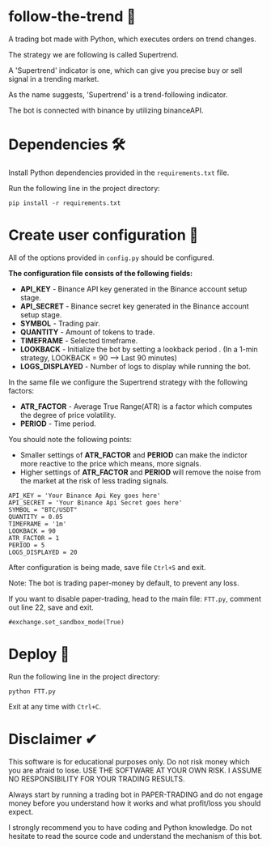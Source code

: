 # follow-the-trend 🚀

A trading bot made with Python, which executes orders on trend changes.

The strategy we are following is called Supertrend.

A 'Supertrend' indicator is one, which can give you precise buy or sell signal in a trending market.

As the name suggests, 'Supertrend' is a trend-following indicator.

The bot is connected with binance by utilizing binanceAPI.


# Dependencies 🛠

Install Python dependencies provided in the `requirements.txt` file.

Run the following line in the project directory: 

```
pip install -r requirements.txt
```


# Create user configuration 🔑

All of the options provided in `config.py` should be configured.

**The configuration file consists of the following fields:**

-   **API_KEY** - Binance API key generated in the Binance account setup stage.
-   **API_SECRET** - Binance secret key generated in the Binance account setup stage.
-   **SYMBOL** - Trading pair.
-   **QUANTITY** - Amount of tokens to trade.
-   **TIMEFRAME** - Selected timeframe.
-   **LOOKBACK** - Initialize the bot by setting a lookback period . (In a 1-min strategy, LOOKBACK = 90 --> Last 90 minutes)
-   **LOGS_DISPLAYED** - Number of logs to display while running the bot.

In the same file we configure the Supertrend strategy with the following factors:

-   **ATR_FACTOR** - Average True Range(ATR) is a factor which computes the degree of price volatility.
-   **PERIOD** - Time period.

You should note the following points:

- Smaller settings of **ATR_FACTOR** and **PERIOD** can make the indictor more reactive to the price which means, more signals.
- Higher settings of **ATR_FACTOR** and **PERIOD** will remove the noise from the market at the risk of less trading signals.

```
API_KEY = 'Your Binance Api Key goes here'
API_SECRET = 'Your Binance Api Secret goes here'
SYMBOL = "BTC/USDT" 
QUANTITY = 0.05
TIMEFRAME = '1m'
LOOKBACK = 90
ATR_FACTOR = 1
PERIOD = 5
LOGS_DISPLAYED = 20
```

After configuration is being made, save file `Ctrl+S` and exit.

Note: The bot is trading paper-money by default, to prevent any loss.

If you want to disable paper-trading, head to the main file: `FTT.py`, comment out line 22, save and exit.

```
#exchange.set_sandbox_mode(True)
```


# Deploy 🤖

Run the following line in the project directory: 

```
python FTT.py
```

Exit at any time with `Ctrl+C`.


# Disclaimer ✔

This software is for educational purposes only. Do not risk money which you are afraid to lose. USE THE SOFTWARE AT YOUR OWN RISK. I ASSUME NO RESPONSIBILITY FOR YOUR TRADING RESULTS.

Always start by running a trading bot in PAPER-TRADING and do not engage money before you understand how it works and what profit/loss you should expect.

I strongly recommend you to have coding and Python knowledge. Do not hesitate to read the source code and understand the mechanism of this bot.
